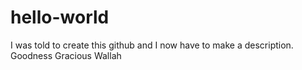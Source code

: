 # hello-world
I was told to create this github and I now have to make a description. Goodness Gracious Wallah
